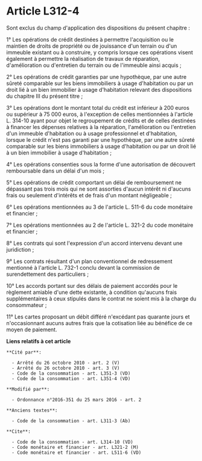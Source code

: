 # Article L312-4

Sont exclus du champ d'application des dispositions du présent chapitre : 

1° Les opérations de crédit destinées à permettre l'acquisition ou le maintien de droits de propriété ou de jouissance d'un
terrain ou d'un immeuble existant ou à construire, y compris lorsque ces opérations visent également à permettre la
réalisation de travaux de réparation, d'amélioration ou d'entretien du terrain ou de l'immeuble ainsi acquis ; 

2° Les opérations de crédit garanties par une hypothèque, par une autre sûreté comparable sur les biens immobiliers à usage
d'habitation ou par un droit lié à un bien immobilier à usage d'habitation relevant des dispositions du chapitre III du
présent titre ; 

3° Les opérations dont le montant total du crédit est inférieur à 200 euros ou supérieur à 75 000 euros, à l'exception de
celles mentionnées à l'article L. 314-10 ayant pour objet le regroupement de crédits et de celles destinées à financer les
dépenses relatives à la réparation, l'amélioration ou l'entretien d'un immeuble d'habitation ou à usage professionnel et
d'habitation, lorsque le crédit n'est pas garanti par une hypothèque, par une autre sûreté comparable sur les biens
immobiliers à usage d'habitation ou par un droit lié à un bien immobilier à usage d'habitation ; 

4° Les opérations consenties sous la forme d'une autorisation de découvert remboursable dans un délai d'un mois ; 

5° Les opérations de crédit comportant un délai de remboursement ne dépassant pas trois mois qui ne sont assorties d'aucun
intérêt ni d'aucuns frais ou seulement d'intérêts et de frais d'un montant négligeable ; 

6° Les opérations mentionnées au 3 de l'article L. 511-6 du code monétaire et financier ; 

7° Les opérations mentionnées au 2 de l'article L. 321-2 du code monétaire et financier ; 

8° Les contrats qui sont l'expression d'un accord intervenu devant une juridiction ; 

9° Les contrats résultant d'un plan conventionnel de redressement mentionné à l'article L. 732-1 conclu devant la commission
de surendettement des particuliers ; 

10° Les accords portant sur des délais de paiement accordés pour le règlement amiable d'une dette existante, à condition
qu'aucuns frais supplémentaires à ceux stipulés dans le contrat ne soient mis à la charge du consommateur ; 

11° Les cartes proposant un débit différé n'excédant pas quarante jours et n'occasionnant aucuns autres frais que la
cotisation liée au bénéfice de ce moyen de paiement.

**Liens relatifs à cet article**

	**Cité par**:

	  - Arrêté du 26 octobre 2010 - art. 2 (V)
	  - Arrêté du 26 octobre 2010 - art. 3 (V)
	  - Code de la consommation - art. L351-3 (VD)
	  - Code de la consommation - art. L351-4 (VD)

	**Modifié par**:

	  - Ordonnance n°2016-351 du 25 mars 2016 - art. 2

	**Anciens textes**:

	  - Code de la consommation - art. L311-3 (Ab)

	**Cite**:

	  - Code de la consommation - art. L314-10 (VD)
	  - Code monétaire et financier - art. L321-2 (M)
	  - Code monétaire et financier - art. L511-6 (VD)
